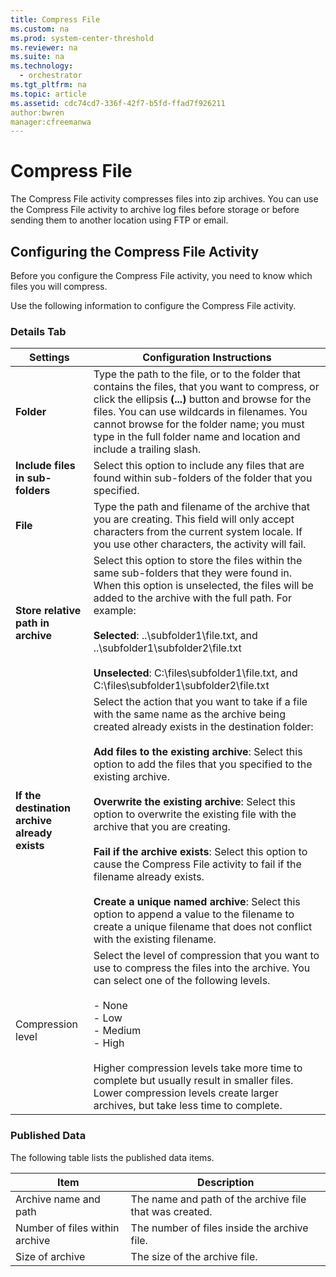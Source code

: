 ```yaml
---
title: Compress File
ms.custom: na
ms.prod: system-center-threshold
ms.reviewer: na
ms.suite: na
ms.technology: 
  - orchestrator
ms.tgt_pltfrm: na
ms.topic: article
ms.assetid: cdc74cd7-336f-42f7-b5fd-ffad7f926211
author:bwren
manager:cfreemanwa
---
```

# Compress File
The Compress File activity compresses files into zip archives. You can use the Compress File activity to archive log files before storage or before sending them to another location using FTP or email.  
  
## Configuring the Compress File Activity  
Before you configure the Compress File activity, you need to know which files you will compress.  
  
Use the following information to configure the Compress File activity.  
  
### Details Tab  
  
|Settings|Configuration Instructions|  
|------------|------------------------------|  
|**Folder**|Type the path to the file, or to the folder that contains the files, that you want to compress, or click the ellipsis **\(...\)** button and browse for the files. You can use wildcards in filenames.  You cannot browse for the folder name; you must type in the full folder name and location and include a trailing slash.|  
|**Include files in sub\-folders**|Select this option to include any files that are found within sub\-folders of the folder that you specified.|  
|**File**|Type the path and filename of the archive that you are creating. This field will only accept characters from the current system locale. If you use other characters, the activity will fail.|  
|**Store relative path in archive**|Select this option to store the files within the same sub\-folders that they were found in. When this option is unselected, the files will be added to the archive with the full path. For example:<br /><br />**Selected**: ..\\subfolder1\\file.txt, and ..\\subfolder1\\subfolder2\\file.txt<br /><br />**Unselected**: C:\\files\\subfolder1\\file.txt, and C:\\files\\subfolder1\\subfolder2\\file.txt|  
|**If the destination archive already exists**|Select the action that you want to take if a file with the same name as the archive being created already exists in the destination folder:<br /><br />**Add files to the existing archive**: Select this option to add the files that you specified to the existing archive.<br /><br />**Overwrite the existing archive**: Select this option to overwrite the existing file with the archive that you are creating.<br /><br />**Fail if the archive exists**: Select this option to cause the Compress File activity to fail if the filename already exists.<br /><br />**Create a unique named archive**: Select this option to append a value to the filename to create a unique filename that does not conflict with the existing filename.|  
|Compression level|Select the level of compression that you want to use to compress the files into the archive. You can select one of the following levels.<br /><br />-   None<br />-   Low<br />-   Medium<br />-   High<br /><br />Higher compression levels take more time to complete but usually result in smaller files. Lower compression levels create larger archives, but take less time to complete.|  
  
### Published Data  
The following table lists the published data items.  
  
|Item|Description|  
|--------|---------------|  
|Archive name and path|The name and path of the archive file that was created.|  
|Number of files within archive|The number of files inside the archive file.|  
|Size of archive|The size of the archive file.|  
  
